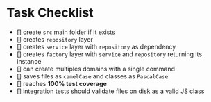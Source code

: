 # Task Checklist

- [] create `src` main folder if it exists
- [] creates `repository` layer
- [] creates `service` layer with `repository` as dependency
- [] creates `factory` layer with `service` and `repository` returning its instance
- [] can create multiples domains with a single command
- [] saves files as `camelCase` and classes as `PascalCase`
- [] reaches **100% test coverage**
- [] integration tests should validate files on disk as a valid JS class
